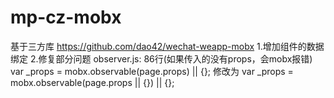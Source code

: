 # mp-cz-mobx
基于三方库 https://github.com/dao42/wechat-weapp-mobx
  1.增加组件的数据绑定
  2.修复部分问题
  observer.js: 86行(如果传入的没有props，会mobx报错)
      var _props = mobx.observable(page.props) || {};
  修改为
      var _props = mobx.observable(page.props || {}) || {};
